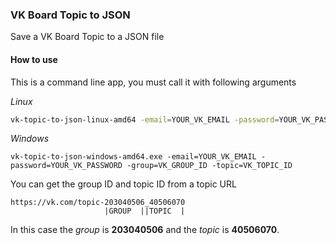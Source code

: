 ### VK Board Topic to JSON
Save a VK Board Topic to a JSON file

#### How to use
This is a command line app, you must call it with following arguments

*Linux*
```bash
vk-topic-to-json-linux-amd64 -email=YOUR_VK_EMAIL -password=YOUR_VK_PASSWORD -group=VK_GROUP_ID -topic=VK_TOPIC_ID
```

*Windows*
```batch
vk-topic-to-json-windows-amd64.exe -email=YOUR_VK_EMAIL -password=YOUR_VK_PASSWORD -group=VK_GROUP_ID -topic=VK_TOPIC_ID
```

You can get the group ID and topic ID from a topic URL

```
https://vk.com/topic-203040506_40506070
                     |GROUP  ||TOPIC  |
```

In this case the *group* is **203040506** and the *topic* is **40506070**.
